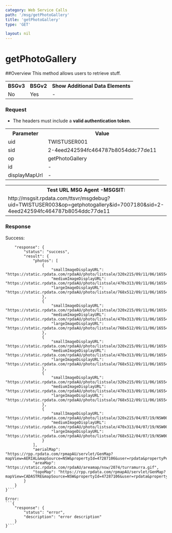 ```yaml
---
category: Web Service Calls
path: '/msg/getPhotoGallery'
title: 'getPhotoGallery'
type: 'GET'

layout: nil
---
```


# getPhotoGallery

##Overview
This method allows users to retrieve stuff.

<table>
	<tbody>
	<tr>
		<th>BSGv3</th>
		<th>BSGv2</th>
		<th>Show Additional Data Elements</th>
	</tr>
	<tr>
		<td>No</td>
		<td>Yes</td>
		<td>-</td>
	</tr>

</tbody>
</table>

### Request

* The headers must include a **valid authentication token**.

<table>
	<tbody>
	<tr>
		<th>Parameter</th>
		<th>Value</th>
	</tr>
	<tr>
		<td>uid</td>
		<td>TWISTUSER001</td>
	</tr>
	<tr>
		<td>sid</td>
		<td>2-4eed242594fc464787b8054ddc77de11</td>
	</tr>
	<tr>
		<td>op</td>
		<td>getPhotoGallery</td>
	</tr>
	<tr>
		<td>id</td>
		<td>-</td>
	</tr>
	<tr>
		<td>displayMapUrl</td>
		<td>-</td>
	</tr>
</tbody>
</table>

<div id="msgtesturl">
<table>
	<tbody>
	<tr>
		<th>Test URL MSG Agent -MSGSIT:</th>
	</tr>
	<tr>
		<td>http://msgsit.rpdata.com/ttsvr/msgdebug?uid=TWISTUSER003&op=getphotogallery&id=7007180&sid=2-4eed242594fc464787b8054ddc77de11
		</td>
	</tr>
</tbody>
</table>
</div>

### Response

Success:
```{
    "response": {
        "status": "success",
        "result": {
            "photos": [
                {
                    "smallImageDisplayURL": "https://static.rpdata.com/rpdaAU/photo/listsale/320x215/09/11/06/16554835/16554835_1.JPG",
                    "mediumImageDisplayURL": "https://static.rpdata.com/rpdaAU/photo/listsale/470x313/09/11/06/16554835/16554835_1.JPG",
                    "largeImageDisplayURL": "https://static.rpdata.com/rpdaAU/photo/listsale/768x512/09/11/06/16554835/16554835_1.JPG"
                },
                {
                    "smallImageDisplayURL": "https://static.rpdata.com/rpdaAU/photo/listsale/320x215/09/11/06/16554835/16554835_2.JPG",
                    "mediumImageDisplayURL": "https://static.rpdata.com/rpdaAU/photo/listsale/470x313/09/11/06/16554835/16554835_2.JPG",
                    "largeImageDisplayURL": "https://static.rpdata.com/rpdaAU/photo/listsale/768x512/09/11/06/16554835/16554835_2.JPG"
                },
                {
                    "smallImageDisplayURL": "https://static.rpdata.com/rpdaAU/photo/listsale/320x215/09/11/06/16554835/16554835_3.JPG",
                    "mediumImageDisplayURL": "https://static.rpdata.com/rpdaAU/photo/listsale/470x313/09/11/06/16554835/16554835_3.JPG",
                    "largeImageDisplayURL": "https://static.rpdata.com/rpdaAU/photo/listsale/768x512/09/11/06/16554835/16554835_3.JPG"
                },
                {
                    "smallImageDisplayURL": "https://static.rpdata.com/rpdaAU/photo/listsale/320x215/09/11/06/16554835/16554835_4.JPG",
                    "mediumImageDisplayURL": "https://static.rpdata.com/rpdaAU/photo/listsale/470x313/09/11/06/16554835/16554835_4.JPG",
                    "largeImageDisplayURL": "https://static.rpdata.com/rpdaAU/photo/listsale/768x512/09/11/06/16554835/16554835_4.JPG"
                },
                {
                    "smallImageDisplayURL": "https://static.rpdata.com/rpdaAU/photo/listsale/320x215/04/07/19/NSW00925A/473.JPG",
                    "mediumImageDisplayURL": "https://static.rpdata.com/rpdaAU/photo/listsale/470x313/04/07/19/NSW00925A/473.JPG",
                    "largeImageDisplayURL": "https://static.rpdata.com/rpdaAU/photo/listsale/768x512/04/07/19/NSW00925A/473.JPG"
                }
            ],
            "aerialMap": "https://rpp.rpdata.com/rpmapAU/servlet/GenMap?mapView=AERIAL&mapSource=NSW&propertyId=47287106&user=rpdata&propertyPerimeter=true&mapSize=560x420&roads=true&roadNames=true&propertyNumbers=true&lots=true&propertyMeasurements=true&water=true&parks=true&rails=true&lotAreas=false",
            "areaMap": "https://static.rpdata.com/rpdaAU/areamap/nsw/2074/turramurra.gif",
            "topoMap": "https://rpp.rpdata.com/rpmapAU/servlet/GenMap?mapView=CADASTRE&mapSource=NSW&propertyId=47287106&user=rpdata&propertyPerimeter=true&mapSize=560x420&roads=true&roadNames=true&propertyNumbers=true&lots=true&propertyMeasurements=true&water=true&parks=true&rails=true&lotAreas=false&lotPlan=false&easements=false"
        }
    }
}```

Error:
```{
    "response": {
        "status": "error",
        "description": "error description"
    }
}```